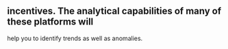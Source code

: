 ## incentives. The analytical capabilities of many of these platforms will

help you to identify trends as well as anomalies.